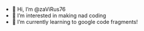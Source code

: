- 👋 Hi, I’m @zaViRus76
- 👀 I’m interested in making nad coding
- 🌱 I’m currently learning to google code fragments!


<!---
zaViRus76/zaViRus76 is a ✨ special ✨ repository because its `README.md` (this file) appears on your GitHub profile.
You can click the Preview link to take a look at your changes.
--->
